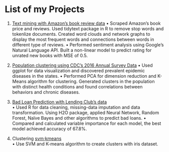 # List of my Projects

1. [Text mining with Amazon’s book review data](https://github.com/yusuzech/machine-learning-projects/blob/master/amazon_text_mining/Presentation.pdf)
•	Scraped Amazon’s book price and reviews. Used tidytext package in R to remove stop words and tokenlize documents. Created word clouds and network graphs to display the most frequent words and connections between words in different type of reviews.
•	Performed sentiment analysis using Google’s Natural Language API. Built a non-linear model to predict rating for unrated new books with MSE of 0.5.

2. [Population clustering using CDC’s 2016 Annual Survey Data](https://github.com/yusuzech/machine-learning-projects/blob/master/cdc_clustering/homework.md) 
•	Used ggplot for data visualization and discovered prevalent epidemic diseases in the states.
•	Performed PCA for dimension reduction and K-Means algorithm for clustering. Generated clusters in the population with distinct health conditions and found correlations between behaviors and chronic diseases. 

3. [Bad Loan Prediction with Lending Club’s data](https://github.com/yusuzech/machine-learning-projects/blob/master/LendingClubML.ipynb)  
•	Used R for data cleaning, missing-data imputation and data transformation. Using H2O package, applied Neural Network, Random Forest, Naïve Bayes and other algorithms to predict bad loans.
•	Compared and calculated variable importance for each model, the best model achieved accuracy of 67.8%.

1. Clustering [svm](https://github.com/yusuzech/machine-learning-projects/blob/master/clustering/iris_svm.ipynb);[kmeans](https://github.com/yusuzech/machine-learning-projects/blob/master/clustering/Kmeans%20Cluster%20Iris.ipynb)  
•	Use SVM and K-means algorithm to create clusters with iris dataset.   

